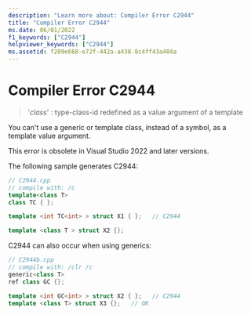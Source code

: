 ```yaml
---
description: "Learn more about: Compiler Error C2944"
title: "Compiler Error C2944"
ms.date: 06/01/2022
f1_keywords: ["C2944"]
helpviewer_keywords: ["C2944"]
ms.assetid: f209e668-e72f-442a-a438-8c4ff43a404a
---
```

# Compiler Error C2944

> '*class*' : type-class-id redefined as a value argument of a template

You can't use a generic or template class, instead of a symbol, as a template value argument.

This error is obsolete in Visual Studio 2022 and later versions.

The following sample generates C2944:

```cpp
// C2944.cpp
// compile with: /c
template<class T>
class TC { };

template <int TC<int> > struct X1 { };   // C2944

template <class T > struct X2 {};
```

C2944 can also occur when using generics:

```cpp
// C2944b.cpp
// compile with: /clr /c
generic<class T>
ref class GC {};

template <int GC<int> > struct X2 { };   // C2944
template <class T> struct X3 {};   // OK
```
